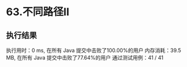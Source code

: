 # 63.不同路径Ⅱ

## 执行结果

执行用时：0 ms, 在所有 Java 提交中击败了100.00%的用户
内存消耗：39.5 MB, 在所有 Java 提交中击败了77.64%的用户
通过测试用例：41 / 41
